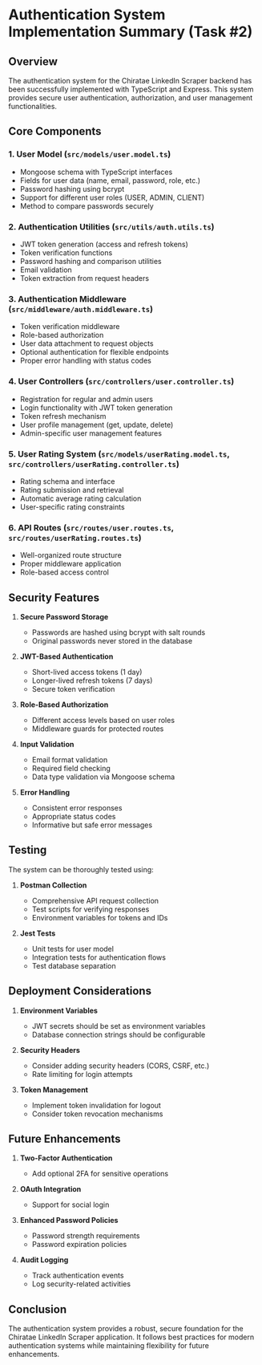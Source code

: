# Authentication System Implementation Summary (Task #2)

## Overview

The authentication system for the Chiratae LinkedIn Scraper backend has been successfully implemented with TypeScript and Express. This system provides secure user authentication, authorization, and user management functionalities.

## Core Components

### 1. User Model (`src/models/user.model.ts`)
- Mongoose schema with TypeScript interfaces
- Fields for user data (name, email, password, role, etc.)
- Password hashing using bcrypt
- Support for different user roles (USER, ADMIN, CLIENT)
- Method to compare passwords securely

### 2. Authentication Utilities (`src/utils/auth.utils.ts`)
- JWT token generation (access and refresh tokens)
- Token verification functions
- Password hashing and comparison utilities
- Email validation
- Token extraction from request headers

### 3. Authentication Middleware (`src/middleware/auth.middleware.ts`)
- Token verification middleware
- Role-based authorization
- User data attachment to request objects
- Optional authentication for flexible endpoints
- Proper error handling with status codes

### 4. User Controllers (`src/controllers/user.controller.ts`)
- Registration for regular and admin users
- Login functionality with JWT token generation
- Token refresh mechanism
- User profile management (get, update, delete)
- Admin-specific user management features

### 5. User Rating System (`src/models/userRating.model.ts`, `src/controllers/userRating.controller.ts`)
- Rating schema and interface
- Rating submission and retrieval
- Automatic average rating calculation
- User-specific rating constraints

### 6. API Routes (`src/routes/user.routes.ts`, `src/routes/userRating.routes.ts`)
- Well-organized route structure
- Proper middleware application
- Role-based access control

## Security Features

1. **Secure Password Storage**
   - Passwords are hashed using bcrypt with salt rounds
   - Original passwords never stored in the database

2. **JWT-Based Authentication**
   - Short-lived access tokens (1 day)
   - Longer-lived refresh tokens (7 days)
   - Secure token verification

3. **Role-Based Authorization**
   - Different access levels based on user roles
   - Middleware guards for protected routes

4. **Input Validation**
   - Email format validation
   - Required field checking
   - Data type validation via Mongoose schema

5. **Error Handling**
   - Consistent error responses
   - Appropriate status codes
   - Informative but safe error messages

## Testing

The system can be thoroughly tested using:

1. **Postman Collection**
   - Comprehensive API request collection
   - Test scripts for verifying responses
   - Environment variables for tokens and IDs

2. **Jest Tests**
   - Unit tests for user model
   - Integration tests for authentication flows
   - Test database separation

## Deployment Considerations

1. **Environment Variables**
   - JWT secrets should be set as environment variables
   - Database connection strings should be configurable

2. **Security Headers**
   - Consider adding security headers (CORS, CSRF, etc.)
   - Rate limiting for login attempts

3. **Token Management**
   - Implement token invalidation for logout
   - Consider token revocation mechanisms

## Future Enhancements

1. **Two-Factor Authentication**
   - Add optional 2FA for sensitive operations

2. **OAuth Integration**
   - Support for social login

3. **Enhanced Password Policies**
   - Password strength requirements
   - Password expiration policies

4. **Audit Logging**
   - Track authentication events
   - Log security-related activities

## Conclusion

The authentication system provides a robust, secure foundation for the Chiratae LinkedIn Scraper application. It follows best practices for modern authentication systems while maintaining flexibility for future enhancements.
